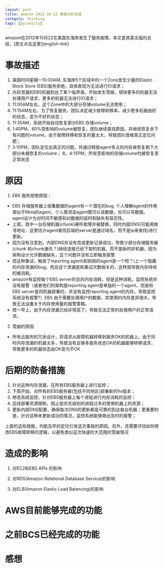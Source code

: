 ```yaml
---
layout: post
title: amazon 2012-10-22 事故分析总结
category: thinking
tags: [pyinotify]
---
```


amazon在2012年10月22在美国东海岸发生了服务故障，本文是其英文版的总结，[原文点击这里][english-link]

# 事故描述
 
1. 美国时间星期一10:00AM, 东海岸5个区域中的一个Zone发生少量的Elastic Block Store (EBS)服务拒绝，具体表现为无法进行IO请求；
2. 内存泄漏的EBS机器到达了某个临界值，开始发生雪崩，很快更多的机器无法处理用户请求，更多的机器无法进行IO请求；
3. 11:00AM左右，这个Zone中的大部分存储volume无法使用；
4. 11:15AM左右，为了恢复服务，团队决定减少故障转移率，减少更多机器由好的状态，变为不好的状态；
5. 11:35AM，系统开始自动恢复部分EBS 存储volume；
6. 1:40PM，60%受影响的volume被恢复，团队继续查找原因，并继续恢复余下有问题的volume。由于故障转移和恢复的量太大，导致团队很难真正定位问题；
7. 3:10PM，团队定位出真正的问题，并通过释放agent多占的内存来恢复剩下大部分未被恢复的volume；
8。4:15PM，所有受影响的存储volume均被恢复至正常状态


# 原因

1. EBS 服务拒绝原因：
* EBS 存储服务器上收集数据的agent有一个潜在的bug, 个人理解agent的作用类似于Mola的agent，个人猜测该agent既可以读数据，也可以写数据。agent设计为对时间不敏感和对数据的延时和缺失有容忍性。
* 上周，其中一台存储机器(chunk)硬件故障并被替换，同时内部DNS(可能用做寻地址，这里估计agent查找后端的server是通过域名，而不是ip来查找)进行更新。
* 因为没有注意到，内部DNS并没有完成更新记录成功，导致少部分存储服务器(chunk 和chunk通讯？)继续连接已经下架的机器，而不是新的好机器，因为架构设计允许数据缺失，这个问题并没有立即触发报警.
* 但这种重试，触发了reporting agent(和刚刚的agent是一个吧？)上一个隐藏的内存泄漏的bug。而且这个泄漏是和重试次数相关的，这样就导致内存持续的被消耗。
* amazon有监控每个EBS server的总的内存消耗，但是这种消耗，监控系统并没有报警（或者他们的架构是reporting agent是单独的一个agent，但是和EBS server是同机器部署的，并没有监控reporting agent的内存，导致监控系统没有报警?）EBS 由于需要处理用户的数据，其使用的内存差异很大，导致无法设置关于内存使用量的报警策略。
* 周一早上，由于内存泄漏已经非常高了，导致无法正常的处理用户的正常请求。

2. 雪崩的原因
* 所有云服务的冗余设计，将请求从故障机器转移到服务OK的机器上。由于同时内存泄漏的机器太多，导致没有足够多服务状态OK的机器能够转移请求，导致更多的机器状态由OK变为不OK

# 后期的防备措施

1. 针对这种内存泄漏，在所有EBS服务器上进行监控；
2. 下周开始，对所有的EBS服务器(包括不同地区)部署新的fix版本；
3. 修改系统监控，针对EBS服务器上每个进程进行内存消耗的监控；
4. 后续部署资源限制，阻止低优先级别的进程过多的使用机器上的资源；
5. 更新内部DNS配置，确保每次DNS的更新都是可靠的到达每台机器；更重要的是，针对这种未更新成功的情况，监控系统能够做出及时的报警；

上面的这些措施，均能及早的定位引发这次事故的原因。另外，还需要评估如何修改EBS故障转移的逻辑，以避免类似这次快速的大范围的雪崩情况

# 造成的影响

1. 对EC2和EBS APIs 的影响

2. 对RDS(Amazon Relational Database Service)的影响

3. 对ELB(Amazon Elastic Load Balancing)的影响

# AWS目前能够完成的功能

# 之前BCS已经完成的功能

# 感想

